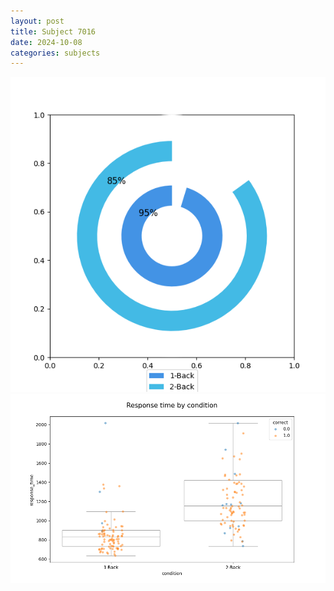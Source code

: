```yaml
---
layout: post
title: Subject 7016
date: 2024-10-08
categories: subjects
---
```


![](data/7016/run-7/7016_accuracy_by_condition.png)
![](data/7016/run-7/7016_response_time_by_condition.png)
